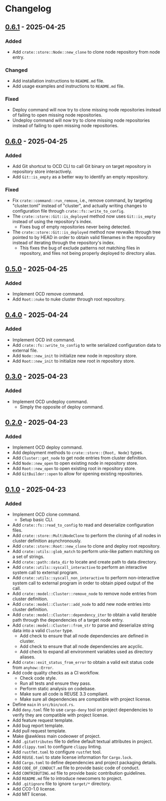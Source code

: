 <!--
SPDX-FileCopyrightText: 2025 Jason Pena <jasonpena@awkless.com>
SPDX-License-Identifier: MIT
-->

# Changelog

## [0.6.1] - 2025-04-25

### Added

- Add `crate::store::Node::new_clone` to clone node repository from node entry.

### Changed

- Add installation instructions to `README.md` file.
- Add usage examples and instructions to `README.md` file.

### Fixed

- Deploy command will now try to clone missing node repositories instead of
  failing to open missing node repositories.
- Undeploy command will now try to clone missing node repositories instead of
  failing to open missing node repositories.

## [0.6.0] - 2025-04-25

### Added

- Add Git shortcut to OCD CLI to call Git binary on target repository in
  repository store interactively.
- Add `Git::is_empty` as a better way to identify an empty repository.

### Fixed

- Fix `crate::command::run_remove`, i.e., remove command, by targeting
  "cluster.toml" instead of "cluster", and actually writing changes to
  configuration file through `crate::fs::write_to_config`.
- The `crate::store::Git::is_deployed` method now uses `Git::is_empty` instead
  of using the repository's index.
    - Fixes bug of empty repositories never being detected.
- The `crate::store::Git::is_deployed` method now revwalks through tree pointed
  to by HEAD in order to obtain valid filenames in the repository instead of
  iterating through the repository's index.
    - This fixes the bug of exclude patterns not matching files in repository,
      and files not being properly deployed to directory alias.

## [0.5.0] - 2025-04-25

### Added

- Implement OCD remove command.
- Add `Root::nuke` to nuke cluster through root repository.

## [0.4.0] - 2025-04-24

### Added

- Implement OCD init command.
- Add `crate::fs::write_to_config` to write serialized configuration data to
  external file.
- Add `Node::new_init` to initialize new node in repository store.
- Add `Root::new_init` to initialize new root in repository store.

## [0.3.0] - 2025-04-23

### Added

- Implement OCD undeploy command.
    - Simply the opposite of deploy command.

## [0.2.0] - 2025-04-23

### Added

- Implement OCD deploy command.
- Add deployment methods to `crate::store::{Root, Node}` types.
- Add `Cluster::get_node` to get node entries from cluster definition.
- Add `Node::new_open` to open existing node in repository store.
- Add `Root::new_open` to open existing root in repository store.
- Add `GitBuilder::open` to allow for opening existing repositories.

## [0.1.0] - 2025-04-23

### Added

- Implement OCD clone command.
    - Setup basic CLI.
- Add `crate::fs::read_to_config` to read and deserialize configuration files.
- Add `crate::store::MultiNodeClone` to perform the cloning of all nodes in
  cluster definition asynchronously.
- Add `crate::store::Root::new_clone` to clone and deploy root repository.
- Add `crate::utils::glob_match` to perform unix-like pattern matching on a set
  of strings.
- Add `crate::path::data_dir` to locate and create path to data directory.
- Add `crate::utils::syscall_interactive` to perform an interactive system call
  to external program.
- Add `crate::utils::syscall_non_interactive` to perform non-interactive system
  call to external program in order to obtain piped output of the call.
- Add `crate::model::Cluster::remove_node` to remove node entries from cluster
  definition.
- Add `crate::model::Cluster::add_node` to add new node entries into cluster
  definition.
- Add `crate::model::Cluster::dependency_iter` to obtain a valid iterable path
  through the dependencies of a target node entry.
- Add `crate::model::Cluster::from_str` to parse and deserialize string data
  into a valid `Cluster` type.
    - Add check to ensure that all node dependencies are defined in cluster.
    - Add check to ensure that all node dependencies are acyclic.
    - Add check to expand all environment variables used as directory aliases.
- Add `crate::exit_status_from_error` to obtain a valid exit status code from
  `anyhow::Error`.
- Add code quality checks as a CI workflow.
    - Check code style.
    - Run all tests and ensure they pass.
    - Perform static analysis on codebase.
    - Make sure all code is REUSE 3.3 compliant.
    - Make sure all dependencies are compatible with project license.
- Define `main` in `src/bin/ocd.rs`.
- Add `deny.toml` file to use `cargo-deny` tool on project dependencies to
  verify they are compatible with project license.
- Add feature request template.
- Add bug report template.
- Add pull request template.
- Make @awkless main codeower of project.
- Add `.gitattributes` file to define default textual attributes in project.
- Add `clippy.toml` to configure `clippy` linting.
- Add `rustfmt.toml` to configure `rustfmt` tool.
- Add `REUSE.toml` to state license information for `Cargo.lock`.
- Add `Cargo.toml` to define dependencies and project packaging details.
- Add `CODE_OF_CONDUCT.md` file to provide basic code of conduct.
- Add `CONTRIBUTING.md` file to provide basic contribution guidelines.
- Add `README.md` file to introduce newcomers to project.
- Add `.gitignore` file to ignore `target/*` directory.
- Add CC0-1.0 license.
- Add MIT license.

[0.6.1]: https://github.com/awkless/ocd/tag/v0.6.1
[0.6.0]: https://github.com/awkless/ocd/tag/v0.6.0
[0.5.0]: https://github.com/awkless/ocd/tag/v0.5.0
[0.4.0]: https://github.com/awkless/ocd/tag/v0.4.0
[0.3.0]: https://github.com/awkless/ocd/tag/v0.3.0
[0.2.0]: https://github.com/awkless/ocd/tag/v0.2.0
[0.1.0]: https://github.com/awkless/ocd/tag/v0.1.0
